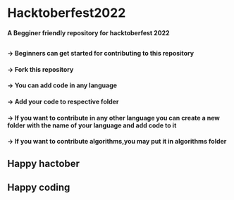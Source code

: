 # Hacktoberfest2022
#### A Begginer friendly repository for hacktoberfest 2022
##

#### -> Beginners can get started for contributing to this repository
#### -> Fork this repository 
#### -> You can add code in any language
#### -> Add your code to respective folder
#### -> If you want to contribute in any other language you can create a new folder with the name of your language and add code to it
#### -> If you want to contribute algorithms,you may put it in algorithms folder 
##

## Happy hactober 
## Happy coding 

